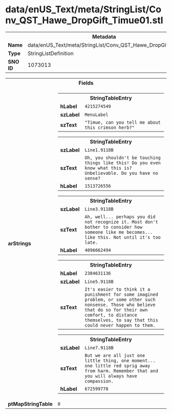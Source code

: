 <h1>data/enUS_Text/meta/StringList/Conv_QST_Hawe_DropGift_Timue01.stl</h1><table><tr><th colspan="100%">Metadata</th></tr><tr><td><b>Name</b></td><td>data/enUS_Text/meta/StringList/Conv_QST_Hawe_DropGift_Timue01.stl</td></tr><tr><td><b>Type</b></td><td>StringListDefinition</td></tr><tr><td><b>SNO ID</b></td><td>1073013</td></tr></table>

<table><tr><th colspan="100%">Fields</th></tr><tr><td><b>arStrings</b></td><td><table><tr><th colspan="100%">StringTableEntry</th></tr><tr><td><b>hLabel</b></td><td><code>4215274549</code></td></tr><tr><td><b>szLabel</b></td><td><code>MenuLabel</code></td></tr><tr><td><b>szText</b></td><td><code>"Timue, can you tell me about this crimson herb?"</code></td></tr></table>


<table><tr><th colspan="100%">StringTableEntry</th></tr><tr><td><b>szLabel</b></td><td><code>Line1.9118B</code></td></tr><tr><td><b>szText</b></td><td><code>Oh, you shouldn't be touching things like this! Do you even know what this is? Unbelievable. Do you have no sense?</code></td></tr><tr><td><b>hLabel</b></td><td><code>1513726556</code></td></tr></table>


<table><tr><th colspan="100%">StringTableEntry</th></tr><tr><td><b>szLabel</b></td><td><code>Line3.9118B</code></td></tr><tr><td><b>szText</b></td><td><code>Ah, well... perhaps you did not recognize it. Most don't bother to consider how someone like me becomes... like this. Not until it's too late.</code></td></tr><tr><td><b>hLabel</b></td><td><code>4096662494</code></td></tr></table>


<table><tr><th colspan="100%">StringTableEntry</th></tr><tr><td><b>hLabel</b></td><td><code>2384631136</code></td></tr><tr><td><b>szLabel</b></td><td><code>Line5.9118B</code></td></tr><tr><td><b>szText</b></td><td><code>It's easier to think it a punishment for some imagined problem, or some other such nonsense. Those who believe that do so for their own comfort, to distance themselves, to say that this could never happen to them.</code></td></tr></table>


<table><tr><th colspan="100%">StringTableEntry</th></tr><tr><td><b>szLabel</b></td><td><code>Line7.9118B</code></td></tr><tr><td><b>szText</b></td><td><code>But we are all just one little thing, one moment... one little red sprig away from harm. Remember that and you will always have compassion.</code></td></tr><tr><td><b>hLabel</b></td><td><code>672599778</code></td></tr></table>


</td></tr><tr><td><b>ptMapStringTable</b></td><td><code>0</code></td></tr></table>

